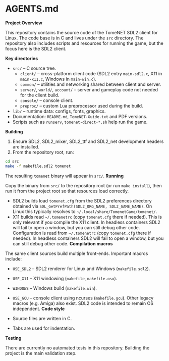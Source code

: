 # AGENTS.md

**Project Overview**

This repository contains the source code of the TomeNET SDL2 client for Linux. The code base is in C and lives under the `src` directory. The repository also includes scripts and resources for running the game, but the focus here is the SDL2 client.

**Key directories**

- `src/` – C source tree.
  - `client/` – cross-platform client code (SDL2 entry `main-sdl2.c`, X11 in `main-x11.c`, Windows in `main-win.c`).
  - `common/` – utilities and networking shared between client and server.
  - `server/`, `world/`, `account/` – server and gameplay code not needed for the client build.
  - `console/` – console client.
  - `preproc/` – custom Lua preprocessor used during the build.
- `lib/` – runtime data: configs, fonts, graphics.
- Documentation: `README.md`, `TomeNET-Guide.txt` and PDF versions.
- Scripts such as `runserv`, `tomenet-direct-*.sh` help run the game.

**Building**

1. Ensure SDL2, SDL2_mixer, SDL2_ttf and SDL2_net development headers are installed.
2. From the repository root, run:

```bash
cd src
make -f makefile.sdl2 tomenet
```
The resulting `tomenet` binary will appear in `src/`.
**Running**

Copy the binary from `src/` to the repository root (or run `make install`), then
run it from the project root so that resources load correctly.
- SDL2 builds load `tomenet.cfg` from the SDL2 preferences directory obtained via
  `SDL_GetPrefPath(SDL2_ORG_NAME, SDL2_GAME_NAME)`. On Linux this typically
  resolves to `~/.local/share/TomenetGame/tomenet/`.
- X11 builds read `~/.tomenetrc` (copy `tomenet.cfg` there if needed). This is
  only relevant if you compile the X11 client.
In headless containers SDL2 will fail to open a window, but you can still debug other code.
Configuration is read from `~/.tomenetrc` (copy `tomenet.cfg` there if needed).
In headless containers SDL2 will fail to open a window, but you can still debug other code.
**Compilation macros**

The same client sources build multiple front-ends. Important macros include:
- `USE_SDL2` – SDL2 renderer for Linux and Windows (`makefile.sdl2`).
- `USE_X11` – X11 windowing (`makefile`, `makefile.osx`).
- `WINDOWS` – Windows build (`makefile.win`).
- `USE_GCU` – console client using ncurses (`makefile.gcu`).
Other legacy macros (e.g. Amiga) also exist. SDL2 code is intended to remain OS independent.
**Code style**

- Source files are written in C.
- Tabs are used for indentation.

**Testing**

There are currently no automated tests in this repository. Building the project is the main validation step.


